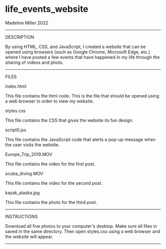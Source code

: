 # life_events_website

Madeline Miller
2022

------------
DESCRIPTION

By using HTML, CSS, and JavaScript, I created a website that can be opened using browsers (such as Google Chrome, 
Microsoft Edge, etc.) where I have posted a few events that have happened in my life through the sharing of videos and photo. 


------------
FILES

index.html

This file contains the html code. This is the file that should be opened using a web browser in order to view my website. 


styles.css

This file contains the CSS that gives the website its fun design. 


script0.jss

This file contains the JavaScript code that alerts a pop-up message when the user visits the website. 


Europe_Trip_2019.MOV

This file contains the video for the first post. 


scuba_diving.MOV

This file contains the video for the second post. 


kayak_alaska.jpg

This file contains the photo for the third post.


------------
INSTRUCTIONS

Download all five photos to your computer's desktop. Make sure all files in saved in the same directory. 
Then open styles.css using a web browser and the website will appear. 


------------
